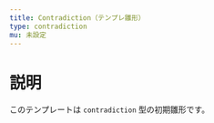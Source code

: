 ```yaml
---
title: Contradiction（テンプレ雛形）
type: contradiction
mu: 未設定
---
```


# 説明
このテンプレートは `contradiction` 型の初期雛形です。
